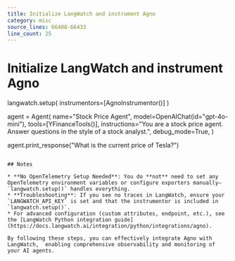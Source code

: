 ```yaml
---
title: Initialize LangWatch and instrument Agno
category: misc
source_lines: 66408-66433
line_count: 25
---
```


# Initialize LangWatch and instrument Agno
langwatch.setup(
    instrumentors=[AgnoInstrumentor()]
)

agent = Agent(
    name="Stock Price Agent",
    model=OpenAIChat(id="gpt-4o-mini"),
    tools=[YFinanceTools()],
    instructions="You are a stock price agent. Answer questions in the style of a stock analyst.",
    debug_mode=True,
)

agent.print_response("What is the current price of Tesla?")
```

## Notes

* **No OpenTelemetry Setup Needed**: You do **not** need to set any OpenTelemetry environment variables or configure exporters manually—`langwatch.setup()` handles everything.
* **Troubleshooting**: If you see no traces in LangWatch, ensure your `LANGWATCH_API_KEY` is set and that the instrumentor is included in `langwatch.setup()`.
* For advanced configuration (custom attributes, endpoint, etc.), see the [LangWatch Python integration guide](https://docs.langwatch.ai/integration/python/integrations/agno).

By following these steps, you can effectively integrate Agno with LangWatch,  enabling comprehensive observability and monitoring of your AI agents.



